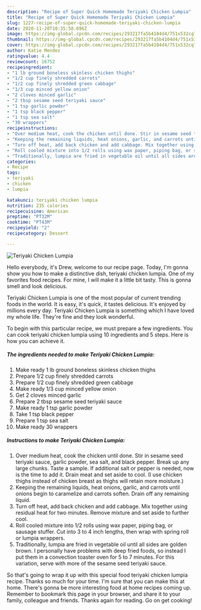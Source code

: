 ```yaml
---
description: "Recipe of Super Quick Homemade Teriyaki Chicken Lumpia"
title: "Recipe of Super Quick Homemade Teriyaki Chicken Lumpia"
slug: 1227-recipe-of-super-quick-homemade-teriyaki-chicken-lumpia
date: 2020-11-20T10:35:58.696Z
image: https://img-global.cpcdn.com/recipes/293217fa5b4104d4/751x532cq70/teriyaki-chicken-lumpia-recipe-main-photo.jpg
thumbnail: https://img-global.cpcdn.com/recipes/293217fa5b4104d4/751x532cq70/teriyaki-chicken-lumpia-recipe-main-photo.jpg
cover: https://img-global.cpcdn.com/recipes/293217fa5b4104d4/751x532cq70/teriyaki-chicken-lumpia-recipe-main-photo.jpg
author: Katie Mendez
ratingvalue: 4.4
reviewcount: 16752
recipeingredient:
- "1 lb ground boneless skinless chicken thighs"
- "1/2 cup finely shredded carrots"
- "1/2 cup finely shredded green cabbage"
- "1/3 cup minced yellow onion"
- "2 cloves minced garlic"
- "2 tbsp sesame seed teriyaki sauce"
- "1 tsp garlic powder"
- "1 tsp black pepper"
- "1 tsp sea salt"
- "30 wrappers"
recipeinstructions:
- "Over medium heat, cook the chicken until done. Stir in sesame seed teriyaki sauce, garlic powder, sea salt, and black pepper. Break up any large chunks. Taste a sample. If additional salt or pepper is needed, now is the time to add it. Drain meat and set aside to cool. (I use chicken thighs instead of chicken breast as thighs will retain more moisture.)"
- "Keeping the remaining liquids, heat onions, garlic, and carrots until onions begin to caramelize and carrots soften. Drain off any remaining liquid."
- "Turn off heat, add back chicken and add cabbage. Mix together using residual heat for two minutes. Remove mixture and set aside to further cool."
- "Roll cooled mixture into 1/2 rolls using wax paper, piping bag, or sausage stuffer. Cut into 3 to 4 inch lengths, then wrap with spring roll or lumpia wrappers."
- "Traditionally, lumpia are fried in vegetable oil until all sides are golden brown. I personally have problems with deep fried foods, so instead I put them in a convection toaster oven for 5 to 7 minutes. For this variation, serve with more of the sesame seed teriyaki sauce."
categories:
- Recipe
tags:
- teriyaki
- chicken
- lumpia

katakunci: teriyaki chicken lumpia 
nutrition: 235 calories
recipecuisine: American
preptime: "PT32M"
cooktime: "PT43M"
recipeyield: "2"
recipecategory: Dessert

---
```



![Teriyaki Chicken Lumpia](https://img-global.cpcdn.com/recipes/293217fa5b4104d4/751x532cq70/teriyaki-chicken-lumpia-recipe-main-photo.jpg)

Hello everybody, it's Drew, welcome to our recipe page. Today, I'm gonna show you how to make a distinctive dish, teriyaki chicken lumpia. One of my favorites food recipes. For mine, I will make it a little bit tasty. This is gonna smell and look delicious.



Teriyaki Chicken Lumpia is one of the most popular of current trending foods in the world. It is easy, it's quick, it tastes delicious. It's enjoyed by millions every day. Teriyaki Chicken Lumpia is something which I have loved my whole life. They're fine and they look wonderful.


To begin with this particular recipe, we must prepare a few ingredients. You can cook teriyaki chicken lumpia using 10 ingredients and 5 steps. Here is how you can achieve it.

<!--inarticleads1-->

##### The ingredients needed to make Teriyaki Chicken Lumpia:

1. Make ready 1 lb ground boneless skinless chicken thighs
1. Prepare 1/2 cup finely shredded carrots
1. Prepare 1/2 cup finely shredded green cabbage
1. Make ready 1/3 cup minced yellow onion
1. Get 2 cloves minced garlic
1. Prepare 2 tbsp sesame seed teriyaki sauce
1. Make ready 1 tsp garlic powder
1. Take 1 tsp black pepper
1. Prepare 1 tsp sea salt
1. Make ready 30 wrappers




<!--inarticleads2-->

##### Instructions to make Teriyaki Chicken Lumpia:

1. Over medium heat, cook the chicken until done. Stir in sesame seed teriyaki sauce, garlic powder, sea salt, and black pepper. Break up any large chunks. Taste a sample. If additional salt or pepper is needed, now is the time to add it. Drain meat and set aside to cool. (I use chicken thighs instead of chicken breast as thighs will retain more moisture.)
1. Keeping the remaining liquids, heat onions, garlic, and carrots until onions begin to caramelize and carrots soften. Drain off any remaining liquid.
1. Turn off heat, add back chicken and add cabbage. Mix together using residual heat for two minutes. Remove mixture and set aside to further cool.
1. Roll cooled mixture into 1/2 rolls using wax paper, piping bag, or sausage stuffer. Cut into 3 to 4 inch lengths, then wrap with spring roll or lumpia wrappers.
1. Traditionally, lumpia are fried in vegetable oil until all sides are golden brown. I personally have problems with deep fried foods, so instead I put them in a convection toaster oven for 5 to 7 minutes. For this variation, serve with more of the sesame seed teriyaki sauce.




So that's going to wrap it up with this special food teriyaki chicken lumpia recipe. Thanks so much for your time. I'm sure that you can make this at home. There's gonna be more interesting food at home recipes coming up. Remember to bookmark this page in your browser, and share it to your family, colleague and friends. Thanks again for reading. Go on get cooking!
